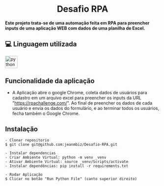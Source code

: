 <h1 align="center">Desafio RPA</h1>

<h4>Este projeto trata-se de uma automação feita em RPA para preencher inputs de uma aplicação WEB com dados de uma planilha de Excel.</h4>

</details>

## 💻 Linguagem utilizada

<p align="left"> 
<a href="https://docs.python.org/3/" target="_blank"> <img src="https://upload.wikimedia.org/wikipedia/commons/thumb/c/c3/Python-logo-notext.svg/1200px-Python-logo-notext.svg.png" alt="python" width="40" height="40"/> </a>

## Funcionalidade da aplicação

- A Aplicação abre o google Chrome, coleta dados de usuários para cadastro em um arquivo excel para preencher os inputs da URL "https://rpachallenge.com/". Ao final de preencher os dados de cada usuário e envia os dados do formulário, e ao terminar todos os usuários, fecha também o Google Chrome.

## Instalação

    - Clonar repositorio
    $ git clone git@github.com:jeanmbiz/Desafio-RPA.git

    - Instalar dependencias
    - Criar Ambiente Virtual: python -m venv _venv
    - Ativar Ambiente Virtual: source _venv/Scripts/activate
    - Instalar dependências: pip install -r requirements.txt

    - Rodar Aplicação
    $ Clicar no botão "Run Python File" (canto superior direito)



  </details>
